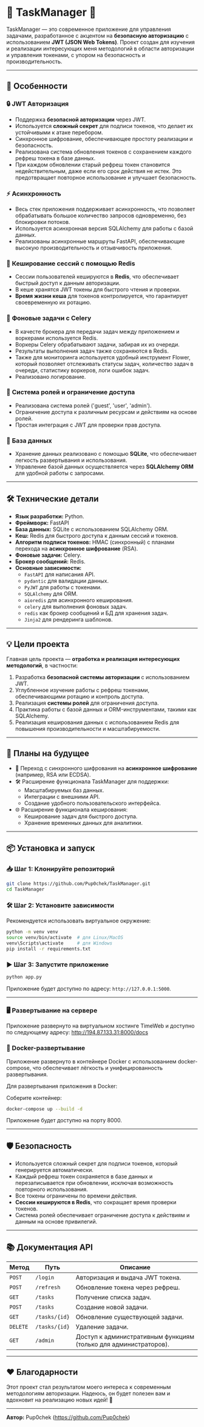 
# 🌟 **TaskManager** 🌟

TaskManager — это современное приложение для управления задачами, разработанное с акцентом на **безопасную авторизацию** с использованием **JWT (JSON Web Tokens)**. Проект создан для изучения и реализации интересующих меня методологий в области авторизации и управления токенами, с упором на безопасность и производительность.

---

## 🚀 **Особенности**

### 🔒 **JWT Авторизация**
- Поддержка **безопасной авторизации** через JWT.
- Используется **сложный секрет** для подписи токенов, что делает их устойчивыми к атаке перебором.
- Синхронное шифрование, обеспечивающее простоту реализации и безопасность.
- Реализована система обновления токенов с сохранением каждого рефреш токена в базе данных.
- При каждом обновлении старый рефреш токен становится недействительным, даже если его срок действия не истек. Это предотвращает повторное использование и улучшает безопасность.

### ⚡ **Асинхронность**
- Весь стек приложения поддерживает асинхронность, что позволяет обрабатывать большое количество запросов одновременно, без блокировки потоков.
- Используется асинхронная версия SQLAlchemy для работы с базой данных.
- Реализованы асинхронные маршруты FastAPI, обеспечивающие высокую производительность и отзывчивость приложения.

### 🧰 **Кеширование сессий с помощью Redis**
- Сессии пользователей кешируются в **Redis**, что обеспечивает быстрый доступ к данным авторизации.
- В кеше хранятся JWT токены для быстрого чтения и проверки.
- **Время жизни кеша** для токенов контролируется, что гарантирует своевременную их ротацию.

### 🔄 **Фоновые задачи с Celery**
- В качесте брокера для передачи задач между приложением и воркерами используется Redis.
- Воркеры Celery обрабатывают задачи, забирая их из очереди.
- Результаты выполнения задач также сохраняются в Redis.
- Также для мониторинга используется удобный инструмент Flower, который позволяет отслеживать статусы задач, количество задач в очереди, статистику воркеров, логи ошибок задач.
- Реализовано логирование.

### 🔑 **Система ролей и ограничение доступа**
- Реализована система ролей ('guest', 'user', 'admin').
- Ограничение доступа к различным ресурсам и действиям на основе ролей.
- Простая интеграция с JWT для проверки прав доступа.

### 💾 **База данных**
- Хранение данных реализовано с помощью **SQLite**, что обеспечивает легкость развертывания и использования.
- Управление базой данных осуществляется через **SQLAlchemy ORM** для удобной работы с запросами.

---

## 🛠 **Технические детали**

- **Язык разработки:** Python.
- **Фреймворк:** FastAPI
- **База данных:** SQLite с использованием SQLAlchemy ORM.
- **Кеш:** Redis для быстрого доступа к данным сессий и токенов.
- **Алгоритм подписи токенов:** HMAC (синхронный) с планами перехода на **асинхронное шифрование** (RSA).
- **Фоновые задачи:** Celery.
- **Брокер сообщений:** Redis.
- **Основные зависимости:**
  - `FastAPI` для написания API.
  - `pydantic` для валидации данных.
  - `PyJWT` для работы с токенами.
  - `SQLAlchemy` для ORM.
  - `aioredis` для асинхронного кеширования.
  - `celery` для выполнения фоновых задач.
  - `redis` как брокер сообщений и БД для хранения задач.
  - `Jinja2` для рендеринга шаблонов.
---

## 💡 **Цели проекта**

Главная цель проекта — **отработка и реализация интересующих методологий**, в частности:

1. Разработка **безопасной системы авторизации** с использованием JWT.
2. Углубленное изучение работы с рефреш токенами, обеспечивающими ротацию и контроль доступа.
3. Реализация **системы ролей** для ограничения доступа.
4. Практика работы с базой данных и ORM-инструментами, такими как SQLAlchemy.
5. Реализация кеширования данных с использованием Redis для повышения производительности и масштабируемости.

---

## 🔮 **Планы на будущее**

- 🚧 Переход с синхронного шифрования на **асинхронное шифрование** (например, RSA или ECDSA).
- 🛠 Расширение функционала TaskManager для поддержки:
  - Масштабируемых баз данных.
  - Интеграции с внешними API.
  - Создание удобного пользовательского интерфейса.
- 🌐 Расширение функционала кеширования:
  - Кеширование задач для быстрого доступа.
  - Хранение временных данных для аналитики.

---

## 📦 **Установка и запуск**

### 📥 **Шаг 1: Клонируйте репозиторий**
```bash
git clone https://github.com/Pup0chek/TaskManager.git
cd TaskManager
```

### 🛠 **Шаг 2: Установите зависимости**
Рекомендуется использовать виртуальное окружение:
```bash
python -m venv venv
source venv/bin/activate  # для Linux/MacOS
venv\Scripts\activate     # для Windows
pip install -r requirements.txt
```

### ▶️ **Шаг 3: Запустите приложение**
```bash
python app.py
```

Приложение будет доступно по адресу: `http://127.0.0.1:5000`.

---

### 🖥 Развертывание на сервере
Приложение развернуто на виртуальном хостинге TimeWeb и доступно по следующему адресу: http://194.87.133.31:8000/docs

### 🐳 Docker-развертывание
Приложение развернуто в контейнере Docker с использованием docker-compose, что обеспечивает лёгкость и унифицированность развертывания.

Для развертывания приложения в Docker:

Соберите контейнер:

```bash
docker-compose up --build -d
```
Приложение будет доступно на порту 8000.

---

## 🛡 **Безопасность**

- Используется сложный секрет для подписи токенов, который генерируется автоматически.
- Каждый рефреш токен сохраняется в базе данных и перезаписывается при обновлении, исключая возможность повторного использования.
- Все токены ограничены по времени действия.
- **Сессии кешируются в Redis**, что сокращает время проверки токенов.
- Система ролей обеспечивает ограничение доступа к действиям и данным на основе привилегий.

---

## 📚 **Документация API**

| Метод   | Путь                | Описание                                                         |
|---------|---------------------|------------------------------------------------------------------|
| `POST`  | `/login`            | Авторизация и выдача JWT токена.                                 |
| `POST`  | `/refresh`          | Обновление токена через рефреш.                                  |
| `GET`   | `/tasks`            | Получение списка задач.                                          |
| `POST`  | `/tasks`            | Создание новой задачи.                                           |
| `GET`   | `/tasks/{id}`       | Обновление существующей задачи.                                  |
| `DELETE`| `/tasks/{id}`       | Удаление задачи.                                                 |
| `GET`   | `/admin`            | Доступ к административным функциям (только для администраторов). |

---

## ❤️ **Благодарности**

Этот проект стал результатом моего интереса к современным методологиям авторизации. Надеюсь, он будет полезен вам и вдохновит на реализацию новых идей! 🙌

---

**Автор:** Pup0chek (https://github.com/Pup0chek)  

